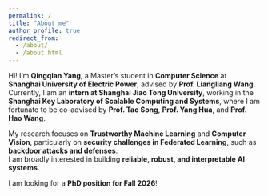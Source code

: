```yaml
---
permalink: /
title: "About me"
author_profile: true
redirect_from: 
  - /about/
  - /about.html
---
```


Hi! I’m **Qingqian Yang**, a Master’s student in **Computer Science** at **Shanghai University of Electric Power**, advised by **Prof. Liangliang Wang**.  
Currently, I am an **intern at Shanghai Jiao Tong University**, working in the **Shanghai Key Laboratory of Scalable Computing and Systems**, where I am fortunate to be co-advised by **Prof. Tao Song**, **Prof. Yang Hua**, and **Prof. Hao Wang**.

My research focuses on **Trustworthy Machine Learning** and **Computer Vision**, particularly on **security challenges in Federated Learning**, such as **backdoor attacks and defenses**.  
I am broadly interested in building **reliable, robust, and interpretable AI systems**.

I am looking for a **PhD position for Fall 2026**!
